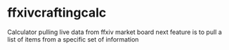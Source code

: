 # ffxivcraftingcalc
Calculator pulling live data from ffxiv market board
next feature is to pull a list of items from a specific set of information

